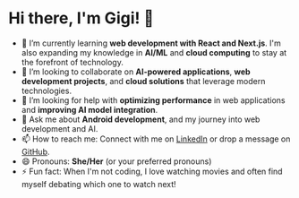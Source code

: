 # Hi there, I'm Gigi! 👋

- 🌱 I’m currently learning **web development with React and Next.js**. I'm also expanding my knowledge in **AI/ML** and **cloud computing** to stay at the forefront of technology.
- 👯 I’m looking to collaborate on **AI-powered applications**, **web development projects**, and **cloud solutions** that leverage modern technologies.
- 🤔 I’m looking for help with **optimizing performance** in web applications and **improving AI model integration**.
- 💬 Ask me about **Android development**, and my journey into web development and AI.
- 📫 How to reach me: Connect with me on [LinkedIn](https://www.linkedin.com/in/gigi-wang-a4168a6b/) or drop a message on [GitHub](https://github.com/shop2008).
- 😄 Pronouns: **She/Her** (or your preferred pronouns)
- ⚡ Fun fact: When I'm not coding, I love watching movies and often find myself debating which one to watch next!
